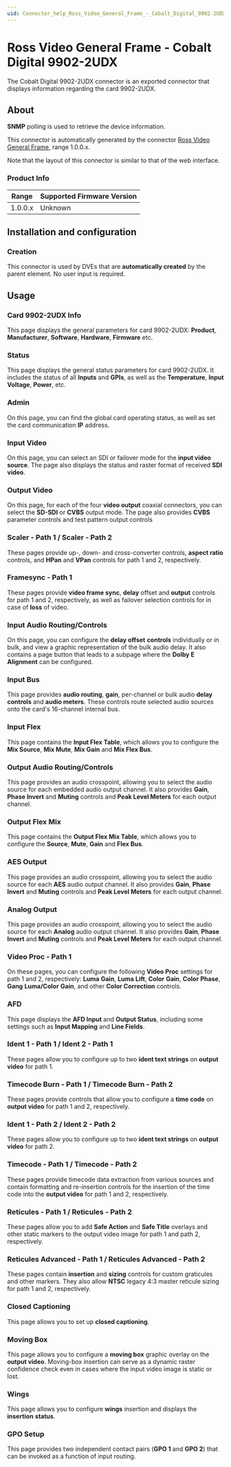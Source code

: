 ```yaml
---
uid: Connector_help_Ross_Video_General_Frame_-_Cobalt_Digital_9902-2UDX
---
```


# Ross Video General Frame - Cobalt Digital 9902-2UDX

The Cobalt Digital 9902-2UDX connector is an exported connector that displays information regarding the card 9902-2UDX.

## About

**SNMP** polling is used to retrieve the device information.

This connector is automatically generated by the connector [Ross Video General Frame](xref:Connector_help_Ross_Video_General_Frame), range 1.0.0.x.

Note that the layout of this connector is similar to that of the web interface.

### Product Info

| Range | Supported Firmware Version |
|------------------|-----------------------------|
| 1.0.0.x          | Unknown                     |

## Installation and configuration

### Creation

This connector is used by DVEs that are **automatically created** by the parent element. No user input is required.

## Usage

### Card 9902-2UDX Info

This page displays the general parameters for card 9902-2UDX: **Product**, **Manufacturer**, **Software**, **Hardware**, **Firmware** etc.

### Status

This page displays the general status parameters for card 9902-2UDX. It includes the status of all **Inputs** and **GPIs**, as well as the **Temperature**, **Input Voltage**, **Power**, etc.

### Admin

On this page, you can find the global card operating status, as well as set the card communication **IP** address.

### Input Video

On this page, you can select an SDI or failover mode for the **input video source**. The page also displays the status and raster format of received **SDI** **video**.

### Output Video

On this page, for each of the four **video output** coaxial connectors, you can select the **SD-SDI** or **CVBS** output mode. The page also provides **CVBS** parameter controls and test pattern output controls

### Scaler - Path 1 / Scaler - Path 2

These pages provide up-, down- and cross-converter controls, **aspect ratio** controls, and **HPan** and **VPan** controls for path 1 and 2, respectively.

### Framesync - Path 1

These pages provide **video frame sync**, **delay** offset and **output** controls for path 1 and 2, respectively, as well as failover selection controls for in case of **loss** of video.

### Input Audio Routing/Controls

On this page, you can configure the **delay offset** **controls** individually or in bulk, and view a graphic representation of the bulk audio delay. It also contains a page button that leads to a subpage where the **Dolby E Alignment** can be configured.

### Input Bus

This page provides **audio routing**, **gain**, per-channel or bulk audio **delay controls** and **audio meters**. These controls route selected audio sources onto the card's 16-channel internal bus.

### Input Flex

This page contains the **Input Flex Table**, which allows you to configure the **Mix Source**, **Mix Mute**, **Mix Gain** and **Mix Flex Bus**.

### Output Audio Routing/Controls

This page provides an audio crosspoint, allowing you to select the audio source for each embedded audio output channel. It also provides **Gain**, **Phase Invert** and **Muting** controls and **Peak Level Meters** for each output channel.

### Output Flex Mix

This page contains the **Output Flex Mix Table**, which allows you to configure the **Source**, **Mute**, **Gain** and **Flex Bus**.

### AES Output

This page provides an audio crosspoint, allowing you to select the audio source for each **AES** audio output channel. It also provides **Gain**, **Phase** **Invert** and **Muting** controls and **Peak Level Meters** for each output channel.

### Analog Output

This page provides an audio crosspoint, allowing you to select the audio source for each **Analog** audio output channel. It also provides **Gain**, **Phase** **Invert** and **Muting** controls and **Peak Level Meters** for each output channel.

### Video Proc - Path 1

On these pages, you can configure the following **Video Proc** settings for path 1 and 2, respectively: **Luma** **Gain**, **Luma** **Lift**, **Color** **Gain**, **Color** **Phase**, **Gang** **Luma/Color** **Gain**, and other **Color Correction** controls.

### AFD

This page displays the **AFD Input** and **Output Status**, including some settings such as **Input Mapping** and **Line Fields**.

### Ident 1 - Path 1 / Ident 2 - Path 1

These pages allow you to configure up to two **ident text strings** on **output video** for path 1.

### Timecode Burn - Path 1 / Timecode Burn - Path 2

These pages provide controls that allow you to configure a **time code** on **output video** for path 1 and 2, respectively.

### Ident 1 - Path 2 / Ident 2 - Path 2

These pages allow you to configure up to two **ident text strings** on **output video** for path 2.

### Timecode - Path 1 / Timecode - Path 2

These pages provide timecode data extraction from various sources and contain formatting and re-insertion controls for the insertion of the time code into the **output video** for path 1 and 2, respectively.

### Reticules - Path 1 / Reticules - Path 2

These pages allow you to add **Safe Action** and **Safe Title** overlays and other static markers to the output video image for path 1 and path 2, respectively.

### Reticules Advanced - Path 1 / Reticules Advanced - Path 2

These pages contain **insertion** and **sizing** controls for custom graticules and other markers. They also allow **NTSC** legacy 4:3 master reticule sizing for path 1 and 2, respectively.

### Closed Captioning

This page allows you to set up **closed captioning**.

### Moving Box

This page allows you to configure a **moving box** graphic overlay on the **output video**. Moving-box insertion can serve as a dynamic raster confidence check even in cases where the input video image is static or lost.

### Wings

This page allows you to configure **wings** insertion and displays the **insertion** **status**.

### GPO Setup

This page provides two independent contact pairs (**GPO 1** and **GPO 2**) that can be invoked as a function of input routing.
